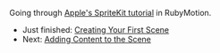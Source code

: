 Going through [Apple's SpriteKit tutorial][1] in RubyMotion.

* Just finished: [Creating Your First Scene][2]
* Next: [Adding Content to the Scene][3]

[1]:https://developer.apple.com/library/ios/documentation/GraphicsAnimation/Conceptual/SpriteKit_PG
[2]:https://developer.apple.com/library/ios/documentation/GraphicsAnimation/Conceptual/SpriteKit_PG/GettingStarted/GettingStarted.html#//apple_ref/doc/uid/TP40013043-CH2-SW3
[3]:https://developer.apple.com/library/ios/documentation/GraphicsAnimation/Conceptual/SpriteKit_PG/GettingStarted/GettingStarted.html#//apple_ref/doc/uid/TP40013043-CH2-SW6

